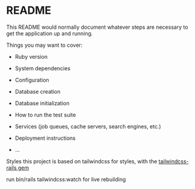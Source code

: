 # README

This README would normally document whatever steps are necessary to get the
application up and running.

Things you may want to cover:

* Ruby version

* System dependencies

* Configuration

* Database creation

* Database initialization

* How to run the test suite

* Services (job queues, cache servers, search engines, etc.)

* Deployment instructions

* ...


Styles
this project is based on tailwindcss for styles, with the [tailwindcss-rails gem](https://github.com/rails/tailwindcss-rails)

run bin/rails tailwindcss:watch for live rebuilding